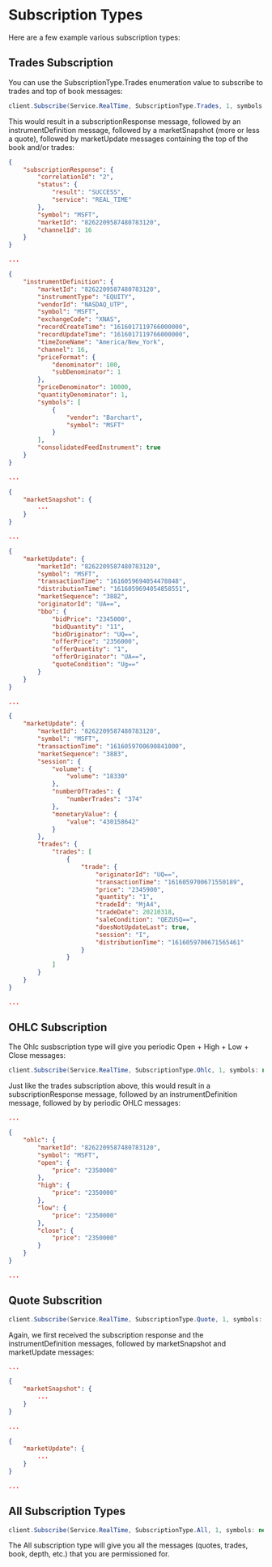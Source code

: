 # Subscription Types

Here are a few example various subscription types:

## Trades Subscription

You can use the SubscriptionType.Trades enumeration value to subscribe to trades and top of book messages:

```C#
client.Subscribe(Service.RealTime, SubscriptionType.Trades, 1, symbols: new[] { "MSFT" });
```

This would result in a subscriptionResponse message, followed by an instrumentDefinition message, followed by a marketSnapshot (more or less a quote), followed by marketUpdate messages containing the top of the book and/or trades:

```json
{
    "subscriptionResponse": {
        "correlationId": "2",
        "status": {
            "result": "SUCCESS",
            "service": "REAL_TIME"
        },
        "symbol": "MSFT",
        "marketId": "8262209587480783120",
        "channelId": 16
    }
}

...

{
    "instrumentDefinition": {
        "marketId": "8262209587480783120",
        "instrumentType": "EQUITY",
        "vendorId": "NASDAQ_UTP",
        "symbol": "MSFT",
        "exchangeCode": "XNAS",
        "recordCreateTime": "1616017119766000000",
        "recordUpdateTime": "1616017119766000000",
        "timeZoneName": "America/New_York",
        "channel": 16,
        "priceFormat": {
            "denominator": 100,
            "subDenominator": 1
        },
        "priceDenominator": 10000,
        "quantityDenominator": 1,
        "symbols": [
            {
                "vendor": "Barchart",
                "symbol": "MSFT"
            }
        ],
        "consolidatedFeedInstrument": true
    }
}

...

{
    "marketSnapshot": {
        ...
    }
}

...

{
	"marketUpdate": {
		"marketId": "8262209587480783120",
		"symbol": "MSFT",
		"transactionTime": "1616059694054478848",
		"distributionTime": "1616059694054858551",
		"marketSequence": "3882",
		"originatorId": "UA==",
		"bbo": {
			"bidPrice": "2345000",
			"bidQuantity": "11",
			"bidOriginator": "UQ==",
			"offerPrice": "2356000",
			"offerQuantity": "1",
			"offerOriginator": "UA==",
			"quoteCondition": "Ug=="
		}
	}
}

...

{
	"marketUpdate": {
		"marketId": "8262209587480783120",
		"symbol": "MSFT",
		"transactionTime": "1616059700690841000",
		"marketSequence": "3883",
		"session": {
			"volume": {
				"volume": "18330"
			},
			"numberOfTrades": {
				"numberTrades": "374"
			},
			"monetaryValue": {
				"value": "430158642"
			}
		},
		"trades": {
			"trades": [
				{
					"trade": {
						"originatorId": "UQ==",
						"transactionTime": "1616059700671550189",
						"price": "2345900",
						"quantity": "1",
						"tradeId": "MjA4",
						"tradeDate": 20210318,
						"saleCondition": "QEZUSQ==",
						"doesNotUpdateLast": true,
						"session": "I",
						"distributionTime": "1616059700671565461"
					}
				}
			]
		}
	}
}

...
```

## OHLC Subscription

The Ohlc susbscription type will give you periodic Open + High + Low + Close messages:

```C#
client.Subscribe(Service.RealTime, SubscriptionType.Ohlc, 1, symbols: new[] { "MSFT" });
```

Just like the trades subscription above, this would result in a subscriptionResponse message, followed by an instrumentDefinition message, followed by by periodic OHLC messages:

```json
...

{
	"ohlc": {
		"marketId": "8262209587480783120",
		"symbol": "MSFT",
		"open": {
			"price": "2350000"
		},
		"high": {
			"price": "2350000"
		},
		"low": {
			"price": "2350000"
		},
		"close": {
			"price": "2350000"
		}
	}
}

...
```

## Quote Subscrition

```C#
client.Subscribe(Service.RealTime, SubscriptionType.Quote, 1, symbols: new[] { "MSFT" });
```

Again, we first received the subscription response and the instrumentDefinition messages, followed by marketSnapshot and marketUpdate messages:

```json
...

{
    "marketSnapshot": {
        ...
    }
}
    
...

{ 
    "marketUpdate": {
        ...
    }
}

...
```

## All Subscription Types

```C#
client.Subscribe(Service.RealTime, SubscriptionType.All, 1, symbols: new[] { "MSFT" });
```

The All subscription type will give you all the messages (quotes, trades, book, depth, etc.) that you are permissioned for.